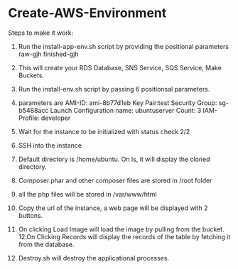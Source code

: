 # Create-AWS-Environment

Steps to make it work:

1. Run the install-app-env.sh script by providing the positional parameters raw-gjh finished-gjh
2. This will create your RDS Database, SNS Service, SQS Service, Make Buckets.
3. Run the install-env.sh script by passing 6 positionsal parameters.
4. parameters are AMI-ID: ami-8b77d1eb 
Key Pair:test 
Security Group: sg-b5488acc 
Launch Configuration name: ubuntuserver 
Count: 3 
IAM-Profile: developer

5. Wait for the instance to be initialized with status check 2/2
6. SSH into the instance
7. Default directory is /home/ubuntu. On ls, it will display the cloned directory.
8. Composer.phar and other composer files are stored in /root folder 
9. all the php files will be stored in /var/www/html
10. Copy the url of the instance, a web page will be displayed with 2 buttons.
11. On clicking Load Image will load the image by pulling from the bucket.
12.On Clicking Records will display the records of the table by fetching it from the database.
13. Destroy.sh will destroy the applicational processes.


